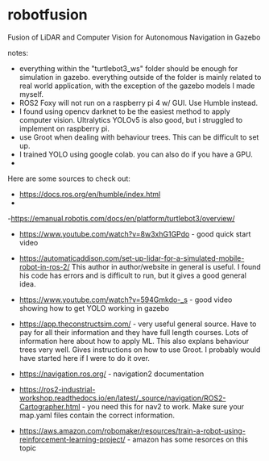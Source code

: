 # robotfusion
Fusion of LiDAR and Computer Vision for Autonomous Navigation in Gazebo

notes:
- everything within the "turtlebot3_ws" folder should be enough for simulation in gazebo. everything outside of the folder is mainly related to real world application, with the exception of the gazebo models I made myself.
- ROS2 Foxy will not run on a raspberry pi 4 w/ GUI. Use Humble instead.
- I found using opencv darknet to be the easiest method to apply computer vision. Ultralytics YOLOv5 is also good, but i struggled to implement on raspberry pi.
- use Groot when dealing with behaviour trees. This can be difficult to set up.
- I trained YOLO using google colab. you can also do if you have a GPU.
- 

Here are some sources to check out:
- https://docs.ros.org/en/humble/index.html
- 
-https://emanual.robotis.com/docs/en/platform/turtlebot3/overview/

- https://www.youtube.com/watch?v=8w3xhG1GPdo - good quick start video

- https://automaticaddison.com/set-up-lidar-for-a-simulated-mobile-robot-in-ros-2/ This author in author/website in general is useful. I found his code has errors and is difficult to run, but it gives a good general idea.

- https://www.youtube.com/watch?v=594Gmkdo-_s - good video showing how to get YOLO working in gazebo

- https://app.theconstructsim.com/ - very useful general source. Have to pay for all their information and they have full length courses. Lots of information here about how to apply ML. This also explans behaviour trees very well. Gives instructions on how to use Groot. I probably would have started here if I were to do it over.

- https://navigation.ros.org/ - navigation2 documentation

- https://ros2-industrial-workshop.readthedocs.io/en/latest/_source/navigation/ROS2-Cartographer.html - you need this for nav2 to work. Make sure your map.yaml files contain the correct information.

- https://aws.amazon.com/robomaker/resources/train-a-robot-using-reinforcement-learning-project/ - amazon has some resorces on this topic


